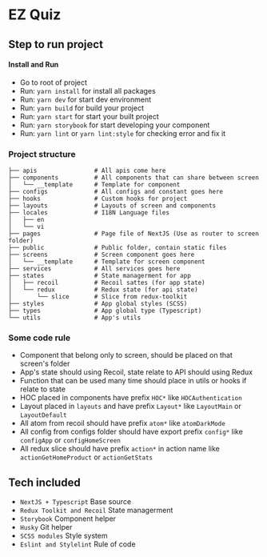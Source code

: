 # EZ Quiz

## Step to run project

#### Install and Run
+ Go to root of project
+ Run: `yarn install` for install all packages
+ Run: `yarn dev` for start dev environment
+ Run: `yarn build` for build your project
+ Run: `yarn start` for start your built project
+ Run: `yarn storybook` for start developing your component
+ Run: `yarn lint` or `yarn lint:style` for checking error and fix it

### Project structure
```
├── apis                # All apis come here
├── components          # All components that can share between screen
│   └── __template      # Template for component
├── configs             # All configs and constant goes here
├── hooks               # Custom hooks for project
├── layouts             # Layouts of screen and components
├── locales             # I18N Language files
│   ├── en
│   └── vi
├── pages               # Page file of NextJS (Use as router to screen folder)
├── public              # Public folder, contain static files
├── screens             # Screen component goes here
│   └── __template      # Template for screen component
├── services            # All services goes here
├── states              # State managerment for app
│   ├── recoil          # Recoil sattes (for app state)
│   └── redux           # Redux state (for api state)
│       └── slice       # Slice from redux-toolkit
├── styles              # App global styles (SCSS)
├── types               # App global type (Typescript)
└── utils               # App's utils
```

### Some code rule
+ Component that belong only to screen, should be placed on that screen's folder
+ App's state should using Recoil, state relate to API should using Redux
+ Function that can be used many time should place in utils or hooks if relate to state
+ HOC placed in components have prefix `HOC*` like `HOCAuthentication`
+ Layout placed in `layouts` and have prefix `Layout*` like `LayoutMain` or `LayoutDefault`
+ All atom from recoil should have prefix `atom*` like `atomDarkMode`
+ All config from configs folder should have export prefix `config*` like `configApp` or `configHomeScreen`
+ All redux slice should have prefix `action*` in action name like `actionGetHomeProduct` or `actionGetStats`

## Tech included
+ `NextJS + Typescript` Base source
+ `Redux Toolkit and Recoil` State managerment
+ `Storybook` Component helper
+ `Husky` Git helper
+ `SCSS modules` Style system
+ `Eslint and Stylelint` Rule of code
